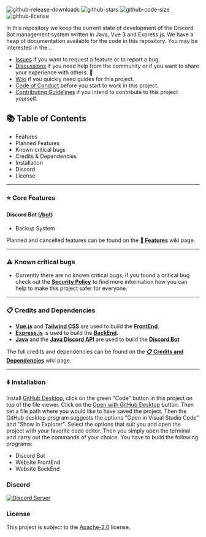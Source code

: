 ![github-release-downloads](https://img.shields.io/github/downloads/NicoKempeEU/discord-bot/total)
![github-stars](https://img.shields.io/github/stars/NicoKempeEU/discord-bot)
![github-code-size](https://img.shields.io/github/languages/code-size/NicoKempeEU/discord-bot)
![github-license](https://img.shields.io/github/license/NicoKempeEU/discord-bot)

In this repository we keep the current state of development of the Discord Bot management system written in Java, Vue 3 and Express.js. We have a heap of documentation available for the code in this repository. You may be interested in the...

* [Issues](https://github.com/NicoKempeEU/discord-bot/issues) if you want to request a feature or to report a bug.
* [Discussions](https://github.com/NicoKempeEU/discord-bot/discussions) if you need help from the community or if you want to share your experience with others. 💓
* [Wiki](https://github.com/NicoKempeEU/discord-bot/wiki) if you quickly need guides for this project.
* [Code of Conduct](https://github.com/NicoKempeEU/discord-bot/blob/main/docs/code_of_conduct.md) before you start to work in this project.
* [Contributing Guidelines](https://github.com/NicoKempeEU/discord-bot/blob/main/docs/contributing.md) if you intend to contribute to this project yourself. 

## 📚 Table of Contents
- Features
- Planned Features
- Known critical bugs
- Credits & Dependencies
- Installation
- Discord
- License

---

### ⭐ Core Features
#### **Discord Bot** (**[/bot](https://github.com/NicoKempeEU/discord-bot/tree/main/bot)**)
* Backup System 

Planned and cancelled features can be found on the **[🌟 Features](https://github.com/NicoKempeEU/discord-bot/wiki/%F0%9F%8C%9F-Features)** wiki page.

---

### ⚠️ Known critical bugs
- Currently there are no known critical bugs, if you found a critical bug check out the **[Security Policy](https://github.com/NicoKempeEU/discord-bot/security/policy)** to find more information how you can help to make this project safer for everyone.

---

### 📋 Credits and Dependencies
- **[Vue.js](https://vuejs.org/)** and **[Tailwind CSS](https://tailwindcss.com/)** are used to build the **[FrontEnd](https://github.com/NicoKempeEU/discord-bot/blob/main/website)**.
- **[Express.js](https://expressjs.com/)** is used to build the **[BackEnd](https://github.com/NicoKempeEU/discord-bot/blob/main/server)**.
- **[Java](https://java.com/)** and the **[Java Discord API](https://github.com/DV8FromTheWorld/JDA)** are used to build the **[Discord Bot](https://github.com/NicoKempeEU/discord-bot/blob/main/bot)**

The full credits and dependencies can be found on the **[📋 Credits and Dependencies](https://github.com/NicoKempeEU/discord-bot/wiki/%F0%9F%93%8B-Credits-and-Dependencies)** wiki page.


---

### ⬇️ Installation
Install [GitHub Desktop](https://desktop.github.com/), click on the green "Code" button in this project on top of the file viewer. Click on the [Open with GitHub Desktop](x-github-client://openRepo/https://github.com/NicoKempeEU/discord-bot) button. Then set a file path where you would like to have saved the project. Then the GitHub desktop program suggests the options "Open in Visual Studio Code" and "Show in Explorer". Select the options that suit you and open the project with your favorite code editor. Then you simply open the terminal and carry out the commands of your choice. You have to build the following programs:
- Discord Bot
- Website FrontEnd
- Website BackEnd


### Discord
[![Discord Server](https://discordapp.com/api/guilds/528350750825512988/widget.png?style=banner2)](https://discord.com/invite/t9frQmmqPe)

### License
This project is subject to the [Apache-2.0](https://github.com/NicoKempeEU/discord-bot/blob/main/LICENSE) license.
